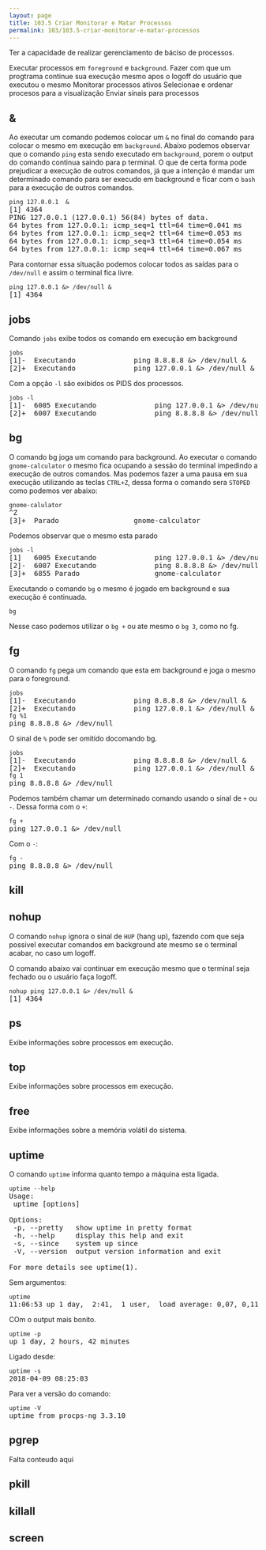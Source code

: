 ```yaml
---
layout: page
title: 103.5 Criar Monitorar e Matar Processos
permalink: 103/103.5-criar-monitorar-e-matar-processos
---
```



Ter a capacidade de realizar gerenciamento de báciso de processos.

Executar processos em `foreground` e `background`.
Fazer com que um progtrama continue sua execução mesmo apos o logoff do usuário que executou o mesmo
Monitorar processos ativos
Selecionae e ordenar procesos para a visualização
Enviar sinais para processos

## &

Ao executar um comando podemos colocar um `&` no final do comando para colocar o mesmo em execução em `background`. Abaixo podemos observar que o comando `ping` esta sendo executado em `background`, porem o output do comando continua saindo para p terminal. O que de certa forma pode prejudicar a execução de outros comandos, já que a intenção é mandar um determinado comando para ser execudo em background e ficar com o `bash` para a execução de outros comandos. 

<pre class="command-line language-bash" data-user="alphabraga" data-host="localhost">
<code>ping 127.0.0.1  & </code>
[1] 4364
PING 127.0.0.1 (127.0.0.1) 56(84) bytes of data.
64 bytes from 127.0.0.1: icmp_seq=1 ttl=64 time=0.041 ms
64 bytes from 127.0.0.1: icmp_seq=2 ttl=64 time=0.053 ms
64 bytes from 127.0.0.1: icmp_seq=3 ttl=64 time=0.054 ms
64 bytes from 127.0.0.1: icmp_seq=4 ttl=64 time=0.067 ms
</pre>

Para contornar essa situação podemos colocar todos as saídas para o `/dev/null` e assim o terminal fica livre.


<pre class="command-line language-bash" data-user="alphabraga" data-host="localhost">
<code>ping 127.0.0.1 &> /dev/null &</code>
[1] 4364
</pre>

## jobs

Comando `jobs` exibe todos os comando em execução em background 

<pre class="command-line language-bash" data-user="alphabraga" data-host="localhost">
<code>jobs</code>
[1]-  Executando              ping 8.8.8.8 &> /dev/null &
[2]+  Executando              ping 127.0.0.1 &> /dev/null &
</pre>

Com a opção `-l` são exibidos os PIDS dos processos.

<pre class="command-line language-bash" data-user="alphabraga" data-host="localhost">
<code>jobs -l</code>
[1]-  6005 Executando              ping 127.0.0.1 &> /dev/null &
[2]+  6007 Executando              ping 8.8.8.8 &> /dev/null &
</pre>




## bg

O comando bg joga um comando para background. Ao executar o comando `gnome-calculator` o mesmo fica ocupando a sessão do terminal impedindo a execução de outros comandos. Mas podemos fazer a uma pausa em sua execução utilizando as teclas `CTRL+Z`, dessa forma o comando sera `STOPED` como podemos ver abaixo:

<pre class="command-line language-bash" data-user="alphabraga" data-host="localhost">
<code>gnome-calulator</code>
^Z
[3]+  Parado                  gnome-calculator
</pre>

Podemos observar que o mesmo esta parado

<pre class="command-line language-bash" data-user="alphabraga" data-host="localhost">
<code>jobs -l</code>
[1]   6005 Executando              ping 127.0.0.1 &> /dev/null &
[2]-  6007 Executando              ping 8.8.8.8 &> /dev/null &
[3]+  6855 Parado                  gnome-calculator
</pre>


Executando o comando `bg` o mesmo é jogado em background e sua execução é continuada. 

<pre class="command-line language-bash" data-user="alphabraga" data-host="localhost">
<code>bg</code>
</pre>

Nesse caso podemos utilizar o `bg +` ou ate mesmo o `bg 3`, como no fg.

## fg

O comando `fg` pega um comando que esta em background e joga o mesmo para o foreground.

<pre class="command-line language-bash" data-user="alphabraga" data-host="localhost">
<code>jobs</code>
[1]-  Executando              ping 8.8.8.8 &> /dev/null &
[2]+  Executando              ping 127.0.0.1 &> /dev/null &
<code>fg %1</code>
ping 8.8.8.8 &> /dev/null
</pre>

O sinal de `%` pode ser omitido docomando bg.

<pre class="command-line language-bash" data-user="alphabraga" data-host="localhost">
<code>jobs</code>
[1]-  Executando              ping 8.8.8.8 &> /dev/null &
[2]+  Executando              ping 127.0.0.1 &> /dev/null &
<code>fg 1</code>
ping 8.8.8.8 &> /dev/null
</pre>

Podemos também chamar um determinado comando usando o sinal de `+` ou `-`. Dessa forma com o `+`:



<pre class="command-line language-bash" data-user="alphabraga" data-host="localhost">
<code>fg +</code>
ping 127.0.0.1 &> /dev/null
</pre>

Com o `-`:

<pre class="command-line language-bash" data-user="alphabraga" data-host="localhost">
<code>fg -</code>
ping 8.8.8.8 &> /dev/null
</pre>

## kill


## nohup

 O comando `nohup` ignora o sinal de `HUP` (hang up), fazendo com que seja possivel executar comandos em background ate mesmo se o terminal acabar, no caso um logoff.

O comando abaixo vai continuar em execução mesmo que o terminal seja fechado ou o usuário faça logoff.

<pre class="command-line language-bash" data-user="alphabraga" data-host="localhost">
<code>nohup ping 127.0.0.1 &> /dev/null &</code>
[1] 4364
</pre>

## ps

Exibe informações sobre processos em execução.

## top

Exibe informações sobre processos em execução.

## free

Exibe informações sobre a memória volátil do sistema.

## uptime

O comando `uptime` informa quanto tempo a máquina esta ligada.


<pre class="command-line language-bash" data-user="alphabraga" data-host="localhost">
<code>uptime --help</code>
Usage:
 uptime [options]

Options:
 -p, --pretty   show uptime in pretty format
 -h, --help     display this help and exit
 -s, --since    system up since
 -V, --version  output version information and exit

For more details see uptime(1).
</pre>

Sem argumentos:

<pre class="command-line language-bash" data-user="alphabraga" data-host="localhost">
<code>uptime</code>
11:06:53 up 1 day,  2:41,  1 user,  load average: 0,07, 0,11, 0,09
</pre>

COm o output mais bonito.

<pre class="command-line language-bash" data-user="alphabraga" data-host="localhost">
<code>uptime -p</code>
up 1 day, 2 hours, 42 minutes
</pre>

Ligado desde:

<pre class="command-line language-bash" data-user="alphabraga" data-host="localhost">
<code>uptime -s</code>
2018-04-09 08:25:03
</pre>

Para ver a versão do comando:

<pre class="command-line language-bash" data-user="alphabraga" data-host="localhost">
<code>uptime -V</code>
uptime from procps-ng 3.3.10
</pre>



## pgrep

<div class="label-error">Falta conteudo aqui</div>

## pkill


## killall


## screen

